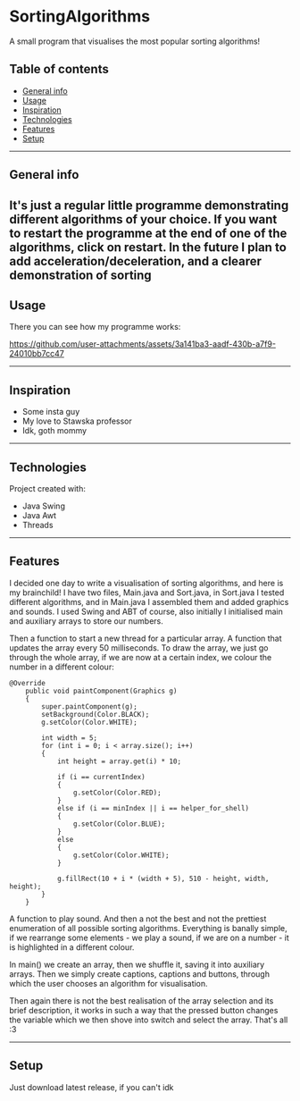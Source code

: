 # SortingAlgorithms
A small program that visualises the most popular sorting algorithms!
## Table of contents
* [General info](#general-info)
* [Usage](#usage)
* [Inspiration](#inspiration)
* [Technologies](#technologies)
* [Features](#features)
* [Setup](#setup)
---
## General info
It's just a regular little programme demonstrating different algorithms of your choice. If you want to restart the programme at the end of one of the algorithms, click on restart. In the future I plan to add acceleration/deceleration, and a clearer demonstration of sorting
---
## Usage
There you can see how my programme works:

https://github.com/user-attachments/assets/3a141ba3-aadf-430b-a7f9-24010bb7cc47

---
## Inspiration
- Some insta guy
- My love to Stawska professor
- Idk, goth mommy
---
## Technologies
Project created with:
* Java Swing
* Java Awt
* Threads
---
## Features
I decided one day to write a visualisation of sorting algorithms, and here is my brainchild!
I have two files, Main.java and Sort.java, in Sort.java I tested different algorithms, and in Main.java I assembled them and added graphics and sounds. 
I used Swing and ABT of course, also initially I initialised main and auxiliary arrays to store our numbers. 

Then a function to start a new thread for a particular array. A function that updates the array every 50 milliseconds. 
To draw the array, we just go through the whole array, if we are now at a certain index, we colour the number in a different colour:
```
@Override
    public void paintComponent(Graphics g)
    {
        super.paintComponent(g);
        setBackground(Color.BLACK);
        g.setColor(Color.WHITE);

        int width = 5;
        for (int i = 0; i < array.size(); i++)
        {
            int height = array.get(i) * 10;

            if (i == currentIndex)
            {
                g.setColor(Color.RED);
            }
            else if (i == minIndex || i == helper_for_shell)
            {
                g.setColor(Color.BLUE);
            }
            else
            {
                g.setColor(Color.WHITE);
            }

            g.fillRect(10 + i * (width + 5), 510 - height, width, height);
        }
    }

```

A function to play sound. And then a not the best and not the prettiest enumeration of all possible sorting algorithms. 
Everything is banally simple, if we rearrange some elements - we play a sound, if we are on a number - it is highlighted in a different colour.

In main() we create an array, then we shuffle it, saving it into auxiliary arrays. Then we simply create captions, captions and buttons, through which the user chooses an algorithm for visualisation. 

Then again there is not the best realisation of the array selection and its brief description, it works in such a way that the pressed button changes the variable which we then shove into switch and select the array. 
That's all :3 

---
## Setup
Just download latest release, if you can't idk
